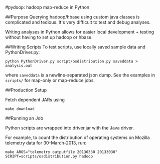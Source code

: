 #pydoop: hadoop map-reduce in Python

##Purpose
Querying hadoop/hbase using custom java classes is complicated and tedious. It's very difficult to test and debug analyses.

Writing analyses in Python allows for easier local development + testing without having to set up hadoop or hbase.

##Writing Scripts
To test scripts, use locally saved sample data and PythonDriver.py:
```
python PythonDriver.py script/osdistribution.py saveddata > analysis.out
```
where `saveddata` is a newline-separated json dump. See the examples in `scripts/` for map-only or map-reduce jobs.

##Production Setup

Fetch dependent JARs using
```
make download
```

##Running an Job

Python scripts are wrapped into driver.jar with the Java driver.

For example, to count the distribution of operating systems on Mozilla telemetry data for 30-March-2013, run:
````
make ARGS="telemetry outputfile 20130330 20133030" SCRIPT=scripts/osdistribution.py hadoop
````
